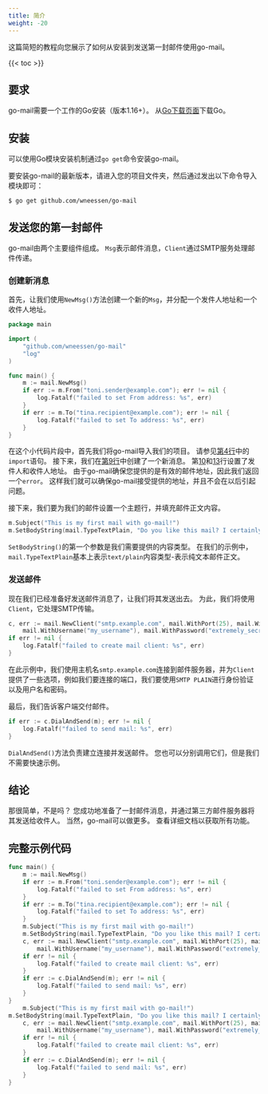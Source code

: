 ```yaml
---
title: 简介
weight: -20
---
```


这篇简短的教程向您展示了如何从安装到发送第一封邮件使用go-mail。

<!--more-->

{{< toc >}}

## 要求

go-mail需要一个工作的Go安装（版本1.16+）。 从[Go下载页面](https://go.dev/dl/)下载Go。

## 安装

可以使用Go模块安装机制通过`go get`命令安装go-mail。

要安装go-mail的最新版本，请进入您的项目文件夹，然后通过发出以下命令导入模块即可：

```shell
$ go get github.com/wneessen/go-mail
```

## 发送您的第一封邮件

go-mail由两个主要组件组成。 `Msg`表示邮件消息，`Client`通过SMTP服务处理邮件传递。

### 创建新消息

首先，让我们使用`NewMsg()`方法创建一个新的`Msg`，并分配一个发件人地址和一个收件人地址。

```go
package main

import (
    "github.com/wneessen/go-mail"
    "log"
)

func main() {
    m := mail.NewMsg()
    if err := m.From("toni.sender@example.com"); err != nil {
        log.Fatalf("failed to set From address: %s", err)
    }
    if err := m.To("tina.recipient@example.com"); err != nil {
        log.Fatalf("failed to set To address: %s", err)
    }
}
```

在这个小代码片段中，首先我们将go-mail导入我们的项目。 请参见[第4行](#hl-1-4)中的`import`语句。 接下来，我们在[第9行](#hl-1-9)中创建了一个新消息。 第[10](#hl-1-10)和[13](#hl-1-13)行设置了发件人和收件人地址。 由于go-mail确保您提供的是有效的邮件地址，因此我们返回一个`error`。 这样我们就可以确保go-mail接受提供的地址，并且不会在以后引起问题。

接下来，我们要为我们的邮件设置一个主题行，并填充邮件正文内容。

```go
m.Subject("This is my first mail with go-mail!")
m.SetBodyString(mail.TypeTextPlain, "Do you like this mail? I certainly do!")
```

`SetBodyString()`的第一个参数是我们需要提供的内容类型。 在我们的示例中，`mail.TypeTextPlain`基本上表示`text/plain`内容类型-表示纯文本邮件正文。

### 发送邮件

现在我们已经准备好发送邮件消息了，让我们将其发送出去。 为此，我们将使用`Client`，它处理SMTP传输。

```go
c, err := mail.NewClient("smtp.example.com", mail.WithPort(25), mail.WithSMTPAuth(mail.SMTPAuthPlain), 
    mail.WithUsername("my_username"), mail.WithPassword("extremely_secret_pass"))
if err != nil {
    log.Fatalf("failed to create mail client: %s", err)
}
```

在此示例中，我们使用主机名`smtp.example.com`连接到邮件服务器，并为`Client`提供了一些选项，例如我们要连接的端口，我们要使用`SMTP PLAIN`进行身份验证以及用户名和密码。

最后，我们告诉客户端交付邮件。

```go
if err := c.DialAndSend(m); err != nil {
    log.Fatalf("failed to send mail: %s", err)
}
```

`DialAndSend()`方法负责建立连接并发送邮件。 您也可以分别调用它们，但是我们不需要快速示例。

## 结论

那很简单，不是吗？ 您成功地准备了一封邮件消息，并通过第三方邮件服务器将其发送给收件人。 当然，go-mail可以做更多。 查看详细文档以获取所有功能。

## 完整示例代码

```go
func main() {
    m := mail.NewMsg()
    if err := m.From("toni.sender@example.com"); err != nil {
        log.Fatalf("failed to set From address: %s", err)
    }
    if err := m.To("tina.recipient@example.com"); err != nil {
        log.Fatalf("failed to set To address: %s", err)
    }
    m.Subject("This is my first mail with go-mail!")
    m.SetBodyString(mail.TypeTextPlain, "Do you like this mail? I certainly do!")
    c, err := mail.NewClient("smtp.example.com", mail.WithPort(25), mail.WithSMTPAuth(mail.SMTPAuthPlain),
        mail.WithUsername("my_username"), mail.WithPassword("extremely_secret_pass"))
    if err != nil {
        log.Fatalf("failed to create mail client: %s", err)
    }
    if err := c.DialAndSend(m); err != nil {
        log.Fatalf("failed to send mail: %s", err)
    }
}
    m.Subject("This is my first mail with go-mail!")
m.SetBodyString(mail.TypeTextPlain, "Do you like this mail? I certainly do!") I certainly do!")
    c, err := mail.NewClient("smtp.example.com", mail.WithPort(25), mail.WithSMTPAuth(mail.SMTPAuthPlain),
        mail.WithUsername("my_username"), mail.WithPassword("extremely_secret_pass"))
    if err != nil {
        log.Fatalf("failed to create mail client: %s", err)
    }
    if err := c.DialAndSend(m); err != nil {
        log.Fatalf("failed to send mail: %s", err)
    }
}
```
